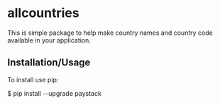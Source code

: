 # allcountries
This is simple package to help make country names and country code available in your application.

Installation/Usage
------------------

To install use pip:

$ pip install --upgrade paystack
